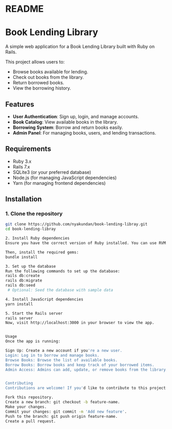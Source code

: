 # README

# Book Lending Library

A simple web application for a Book Lending Library built with Ruby on Rails.

This project allows users to:
- Browse books available for lending.
- Check out books from the library.
- Return borrowed books.
- View the borrowing history.

## Features

- **User Authentication**: Sign up, login, and manage accounts.
- **Book Catalog**: View available books in the library.
- **Borrowing System**: Borrow and return books easily.
- **Admin Panel**: For managing books, users, and lending transactions.

## Requirements

- Ruby 3.x
- Rails 7.x
- SQLite3 (or your preferred database)
- Node.js (for managing JavaScript dependencies)
- Yarn (for managing frontend dependencies)

## Installation

### 1. Clone the repository

```bash
git clone https://github.com/nyakundan/book-lending-libray.git
cd book-lending-libray

2. Install Ruby dependencies
Ensure you have the correct version of Ruby installed. You can use RVM or rbenv to manage Ruby versions.

Then, install the required gems:
bundle install

3. Set up the database
Run the following commands to set up the database:
rails db:create
rails db:migrate
rails db:seed
 # Optional: Seed the database with sample data

4. Install JavaScript dependencies
yarn install

5. Start the Rails server
rails server
Now, visit http://localhost:3000 in your browser to view the app.


Usage
Once the app is running:

Sign Up: Create a new account if you're a new user.
Login: Log in to borrow and manage books.
Browse Books: Browse the list of available books.
Borrow Books: Borrow books and keep track of your borrowed items.
Admin Access: Admins can add, update, or remove books from the library.


Contributing
Contributions are welcome! If you'd like to contribute to this project:

Fork this repository.
Create a new branch: git checkout -b feature-name.
Make your changes.
Commit your changes: git commit -m 'Add new feature'.
Push to the branch: git push origin feature-name.
Create a pull request.

